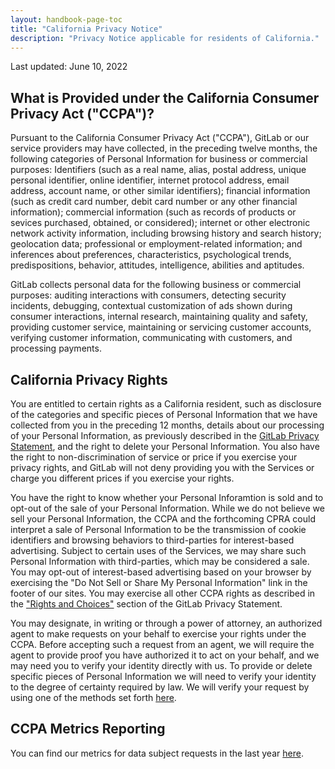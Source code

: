 ```yaml
---
layout: handbook-page-toc
title: "California Privacy Notice"
description: "Privacy Notice applicable for residents of California."
---
```


Last updated: June 10, 2022

## What is Provided under the California Consumer Privacy Act ("CCPA")?

Pursuant to the California Consumer Privacy Act ("CCPA"), GitLab or our service providers may have collected, in the preceding twelve months, the following categories of Personal Information for business or commercial purposes:  Identifiers (such as a real name, alias, postal address, unique personal identifier, online identifier, internet protocol address, email address, account name, or other similar identifiers); financial information (such as credit card number, debit card number or any other financial information); commercial information (such as records of products or sevices purchased, obtained, or considered); internet or other electronic network activity information, including browsing history and search history; geolocation data; professional or employment-related information; and inferences about preferences, characteristics, psychological trends, predispositions, behavior, attitudes, intelligence, abilities and aptitudes. 

GitLab collects personal data for the following business or commercial purposes:  auditing interactions with consumers, detecting security incidents, debugging, contextual customization of ads shown during consumer interactions, internal research, maintaining quality and safety, providing customer service, maintaining or servicing customer accounts, verifying customer information, communicating with customers, and processing payments.

## California Privacy Rights

You are entitled to certain rights as a California resident, such as disclosure of the categories and specific pieces of Personal Information that we have collected from you in the preceding 12 months, details about our processing of your Personal Information, as previously described in the [GitLab Privacy Statement](https://about.gitlab.com/privacy/), and the right to delete your Personal Information. You also have the right to non-discrimination of service or price if you exercise your privacy rights, and GitLab will not deny providing you with the Services or charge you different prices if you exercise your rights.

You have the right to know whether your Personal Inforamtion is sold and to opt-out of the sale of your Personal Information. While we do not believe we sell your Personal Information, the CCPA and the forthcoming CPRA could interpret a sale of Personal Information to be the transmission of cookie identifiers and browsing behaviors to third-parties for interest-based advertising. Subject to certain uses of the Services, we may share such Personal Information with third-parties, which may be considered a sale. You may opt-out of interest-based advertising based on your browser by exercising the "Do Not Sell or Share My Personal Information" link in the footer of our sites. You may exercise all other CCPA rights as described in the ["Rights and Choices"](https://about.gitlab.com/privacy/#rights-and-choices) section of the GitLab Privacy Statement.

You may designate, in writing or through a power of attorney, an authorized agent to make requests on your behalf to exercise your rights under the CCPA. Before accepting such a request from an agent, we will require the agent to provide proof you have authorized it to act on your behalf, and we may need you to verify your identity directly with us. To provide or delete specific pieces of Personal Information we will need to verify your identity to the degree of certainty required by law. We will verify your request by using one of the methods set forth [here](https://about.gitlab.com/handbook/gdpr/).

## CCPA Metrics Reporting

You can find our metrics for data subject requests in the last year [here](https://about.gitlab.com/handbook/legal/ccpa-metrics/). 
